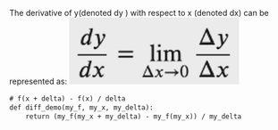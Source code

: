 The derivative of y(denoted dy ) with respect to x (denoted dx) can be represented as:
![](./derivate.png)


```
# f(x + delta) - f(x) / delta
def diff_demo(my_f, my_x, my_delta):
    return (my_f(my_x + my_delta) - my_f(my_x)) / my_delta
```
